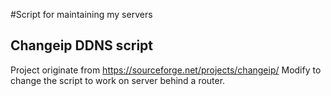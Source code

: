 #Script for maintaining my servers

## Changeip DDNS script
Project originate from https://sourceforge.net/projects/changeip/
Modify to change the script to work on server behind a router.


